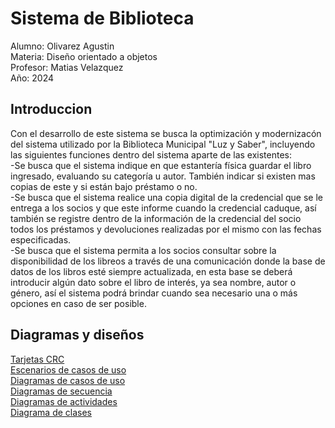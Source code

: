# Sistema de Biblioteca

Alumno: Olivarez Agustin  
Materia: Diseño orientado a objetos  
Profesor: Matias Velazquez  
Año: 2024  

## Introduccion  
Con el desarrollo de este sistema se busca la optimización y modernizacón del sistema utilizado por la Biblioteca Municipal "Luz y Saber", incluyendo las siguientes funciones dentro del sistema aparte de las existentes:  
-Se busca que el sistema indique en que estantería física guardar el libro ingresado, evaluando su categoría u autor. También indicar si existen mas copias de este y si están bajo préstamo o no.  
-Se busca que el sistema realice una copia digital de la credencial que se le entrega a los socios y que este informe cuando la credencial caduque, así también se registre dentro de la información de la credencial del socio todos los préstamos y devoluciones realizadas por el mismo con las fechas especificadas.  
-Se busca que el sistema permita a los socios consultar sobre la disponibilidad de los libreos a través de una comunicación donde la base de datos de los libros esté siempre actualizada, en esta base se deberá introducir algún dato sobre el libro de interés, ya sea nombre, autor o género, así el sistema podrá brindar cuando sea necesario una o más opciones en caso de ser posible.  
## Diagramas y diseños

[Tarjetas CRC](https://drive.google.com/file/d/10lfDLTF_Y0Wqx_CaVdwg2fVx2WG7u9Fn/view?usp=sharing)  
[Escenarios de casos de uso](https://docs.google.com/spreadsheets/d/1hQ354sykJecKvZOenJ3UMRpUlL3QQ58d6rW85SIv_Ko/edit?usp=sharing)  
[Diagramas de casos de uso](https://drive.google.com/file/d/1giFOxqb1FbysbhSgES0C5IPDuit5CQf2/view?usp=sharing)  
[Diagramas de secuencia](https://drive.google.com/file/d/1gKginyp8G05r9oR0ugpy74c6zRnJbH-s/view?usp=sharing)   
[Diagramas de actividades](https://drive.google.com/file/d/1T2_uD_jDcP6EYP5JYs-8mTWDAw9bl5qV/view?usp=sharing)  
[Diagrama de clases](https://drive.google.com/file/d/1PV_5vPepQl8HaPpxKoO0CDveGI2EdaQb/view?usp=sharing)
